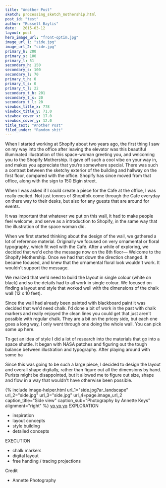 ```yaml
---
title: "Another Post"
sketch: processing_sketch_mothership.html
post_id: "test"
author: "Russell Baylis"
date:   2015-03-12
layout: post
hero_image_url: "front-optim.jpg"
image_url_1: "side.jpg"
image_url_2: "side.jpg"
primary_h: 200
primary_s: 100
primary_l: 51
secondary_h: 150
secondary_s: 100
secondary_l: 70
primary_t_h: 0
primary_t_s: 0
primary_t_l: 22
secondary_t_h: 201
secondary_t_s: 20
secondary_t_l: 20
viewbox_title_x: 778
viewbox_title_y: 71.0
viewbox_cover_x: 17.0
viewbox_cover_y: 12.0
title_text: "Another Post"
filed_under: "Random shit"
---
```



When I started working at Shopify about two years ago, the first thing I saw on my way into the office after leaving the elevator was this beautiful illuminated illustration of this space-woman greeting you, and welcoming you to the Shopify Mothership. It gave off such a cool vibe on your way in, and makes you appreciate that you’re somewhere special. There was such a contrast between the sketchy exterior of the building and hallway on the first floor, compared with the office. Shopify has since moved from that office, along with the sign to 150 Elgin street.

When I was asked if I could create a piece for the Cafe at the office, I was really excited. Not just tonnes of Shopifolk come through the Cafe everyday on there way to their desks, but also for any guests that are around for events.

It was important that whatever we put on this wall, it had to make people feel welcome, and serve as a introduction to Shopify, in the same way that the illustration of the space woman did.

When we first started thinking about the design of the wall, we gathered a lot of reference material. Originally we focused on very ornamental or floral typography, which fit well with the Café. After a while of exploring, we decided that we'd echo the message now on the 8th floor— Welcome to the Shopify Mothership. Once we had that down the direction changed. It became focused, and knew that the ornamental floral look wouldn't work. It wouldn't support the message.

We realized that we'd need to build the layout in single colour (white on black) and so the details had to all work in single colour. We focused on finding a layout and style that worked well with the dimensions of the chalk wall (12 x 10 feet).

Since the wall had already been painted with blackboard paint it was decided that we'd need chalk. I'd done a bit of work in the past with chalk markers and really enjoyed the clean lines you could get that just aren't possible with regular chalk. They are a bit on the pricey side, but each one goes a long way, I only went through one doing the whole wall. You can pick some up here.


To get an idea of style I did a lot of research into the materials that go into a space shuttle. It began with NASA patches and figuring out the tough balance between illustration and typography. After playing around with some ba

Since this was going to be such a large piece, I decided to design the layout and overall shape digitally, rather than figure out all the dimensions by hand. Purists might be disappointed, but it allowed me to figure out size, shape and flow in a way that wouldn't have otherwise been possible.

{% include image-helper.html url_1="side.jpg?ar_landscape" url_2="side.jpg" url_3="side.jpg" url_4=page.image_url_2  caption_title="Side view" caption_sub="Photography by Annette Keys" alignment="right" %}
[yo yo yo](#)
EXPLORATION
- inspiration
- layout concepts
- style building
- detailed concepts


EXECUTION
- chalk markers
- digital layout
- free handing / tracing projections

Credit
- Annette Photography


